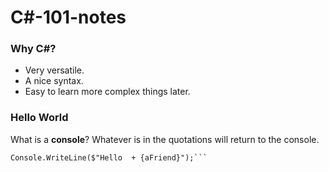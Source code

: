 # C#-101-notes
### Why C#?
- Very versatile.
- A nice syntax.
- Easy to learn more complex things later.
### Hello World
What is a __console__? Whatever is in the quotations will return to the console.
```string aFriend = "Tyler";
Console.WriteLine($"Hello  + {aFriend}");```



